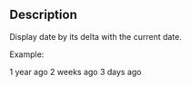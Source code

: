 Description
--------------------

Display date by its delta with the current date.

Example:

1 year ago
2 weeks ago
3 days ago
